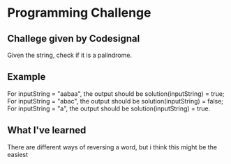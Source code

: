 <h1>Programming Challenge</h1>
<h2>Challege given by Codesignal</h2>

<p>Given the string, check if it is a palindrome.</p>

<h2>Example</h2>
<p>
For inputString = "aabaa", the output should be
solution(inputString) = true;
<br>
For inputString = "abac", the output should be
solution(inputString) = false;
<br>
For inputString = "a", the output should be
solution(inputString) = true.
</p>

<h2>What I've learned </h2>
<p>There are different ways of reversing a word, but i think this might be the easiest</p>